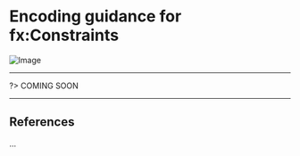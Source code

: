 # Encoding guidance for fx:Constraints

![Image](https://www.fixm.aero/releases/FIXM-4.3.0/doc/logical_model_documentation/EARoot/EA1/EA2/EA9/EA3/EA397.png)

---

?> COMING SOON

---

## References

...
